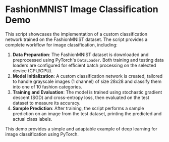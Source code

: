 # FashionMNIST Image Classification Demo

This script showcases the implementation of a custom classification network trained on the FashionMNIST dataset. The script provides a complete workflow for image classification, including:

1. **Data Preparation**: The FashionMNIST dataset is downloaded and preprocessed using PyTorch's `DataLoader`. Both training and testing data loaders are configured for efficient batch processing on the selected device (CPU/GPU).
2. **Model Initialization**: A custom classification network is created, tailored to handle grayscale images (1 channel) of size 28x28 and classify them into one of 10 fashion categories.
3. **Training and Evaluation**: The model is trained using stochastic gradient descent (SGD) and cross-entropy loss, then evaluated on the test dataset to measure its accuracy.
4. **Sample Prediction**: After training, the script performs a sample prediction on an image from the test dataset, printing the predicted and actual class labels.

This demo provides a simple and adaptable example of deep learning for image classification using PyTorch.

